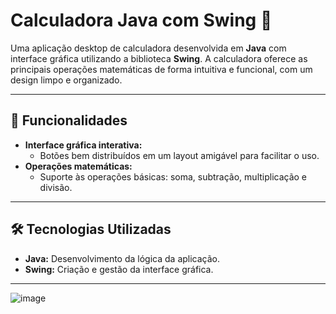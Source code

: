 # Calculadora Java com Swing 🧮  

Uma aplicação desktop de calculadora desenvolvida em **Java** com interface gráfica utilizando a biblioteca **Swing**. A calculadora oferece as principais operações matemáticas de forma intuitiva e funcional, com um design limpo e organizado.  

---

## 🎯 Funcionalidades  

- **Interface gráfica interativa:**  
  - Botões bem distribuídos em um layout amigável para facilitar o uso.  
- **Operações matemáticas:**  
  - Suporte às operações básicas: soma, subtração, multiplicação e divisão.  

---

## 🛠️ Tecnologias Utilizadas  

- **Java:** Desenvolvimento da lógica da aplicação.  
- **Swing:** Criação e gestão da interface gráfica.

---
![image](https://github.com/user-attachments/assets/8e383386-ea7e-4732-af0c-01d10b419c7f)
